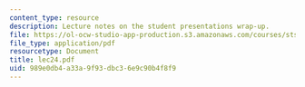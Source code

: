 ```yaml
---
content_type: resource
description: Lecture notes on the student presentations wrap-up.
file: https://ol-ocw-studio-app-production.s3.amazonaws.com/courses/sts-471j-engineering-apollo-the-moon-project-as-a-complex-system-spring-2007/989e0db4a33a9f93dbc36e9c90b4f8f9_lec24.pdf
file_type: application/pdf
resourcetype: Document
title: lec24.pdf
uid: 989e0db4-a33a-9f93-dbc3-6e9c90b4f8f9
---
```

